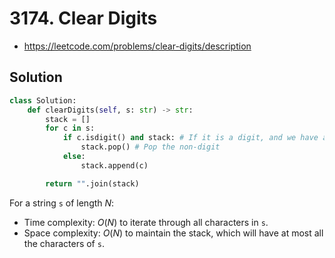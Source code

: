# 3174. Clear Digits

- https://leetcode.com/problems/clear-digits/description

## Solution

```py
class Solution:
    def clearDigits(self, s: str) -> str:
        stack = []
        for c in s:
            if c.isdigit() and stack: # If it is a digit, and we have a non-digit on the left
                stack.pop() # Pop the non-digit 
            else:
                stack.append(c)

        return "".join(stack)
```

For a string `s` of length $N$:
- Time complexity: $O(N)$ to iterate through all characters in `s`.
- Space complexity: $O(N)$ to maintain the stack, which will have at most all the characters of `s`.